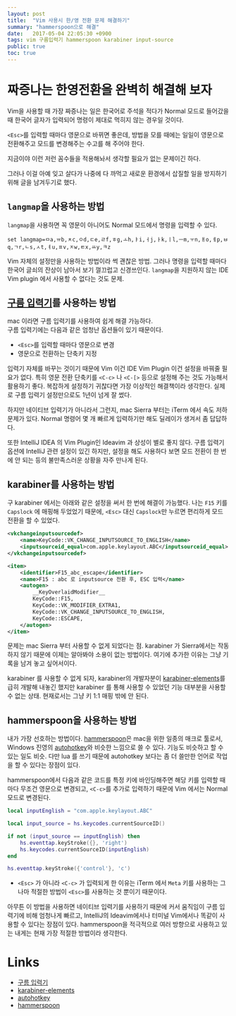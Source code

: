 ```yaml
---
layout: post
title:  "Vim 사용시 한/영 전환 문제 해결하기"
summary: "hammerspoon으로 해결"
date:   2017-05-04 22:05:30 +0900
tags: vim 구름입력기 hammerspoon karabiner input-source
public: true
toc: true
---
```


# 짜증나는 한영전환을 완벽히 해결해 보자

Vim을 사용할 때 가장 짜증나는 일은 한국어로 주석을 적다가 Normal 모드로 들어갔을 때 한국어 글자가 입력되어 명령이 제대로 먹히지 않는 경우일 것이다.

`<Esc>`를 입력할 때마다 영문으로 바뀌면 좋은데, 방법을 모를 때에는 일일이 영문으로 전환해주고 모드를 변경해주는 수고를 해 주어야 한다.

지금이야 이런 저런 꼼수들을 적용해놔서 생각할 필요가 없는 문제이긴 하다.

그러나 이걸 아예 잊고 살다가 나중에 다 까먹고 새로운 환경에서 삽질할 일을 방지하기 위해 글을 남겨두기로 했다.

## `langmap`을 사용하는 방법

`langmap`을 사용하면 꼭 영문이 아니어도 Normal 모드에서 명령을 입력할 수 있다.

```viml
set langmap=ㅁa,ㅠb,ㅊc,ㅇd,ㄷe,ㄹf,ㅎg,ㅗh,ㅑi,ㅓj,ㅏk,ㅣl,ㅡm,ㅜn,ㅐo,ㅔp,ㅂq,ㄱr,ㄴs,ㅅt,ㅕu,ㅍv,ㅈw,ㅌx,ㅛy,ㅋz
```

Vim 자체의 설정만을 사용하는 방법이라 썩 괜찮은 방법. 그러나 명령을 입력할 때마다 한국어 글쇠의 잔상이 남아서 보기 껄끄럽고 신경쓰인다. `langmap`을 지원하지 않는 IDE Vim plugin 에서 사용할 수 없다는 것도 문제.

## [구름 입력기](http://gureum.io/)를 사용하는 방법

mac 이라면 구름 입력기를 사용하여 쉽게 해결 가능하다.  
구름 입력기에는 다음과 같은 엄청난 옵션들이 있기 때문이다.

* `<Esc>`를 입력할 때마다 영문으로 변경
* 영문으로 전환하는 단축키 지정

입력기 자체를 바꾸는 것이기 때문에 Vim 이건 IDE Vim Plugin 이건 설정을 바꿔줄 필요가 없다.
특히 영문 전환 단축키를 `<C-c>` 나 `<C-[>` 등으로 설정해 주는 것도 가능해서 활용하기 좋다.
복잡하게 설정하기 귀찮다면 가장 이상적인 해결책이라 생각한다. 실제로 구름 입력기 설정만으로도 1년이 넘게 잘 썼다.

하지만 네이티브 입력기가 아니라서 그런지, mac Sierra 부터는 iTerm 에서 속도 저하 문제가 있다. Normal 명령어 몇 개 빠르게 입력하기만 해도 딜레이가 생겨서 좀 답답하다.

또한 IntelliJ IDEA 의 Vim Plugin인 Ideavim 과 상성이 별로 좋지 않다. 구름 입력기 옵션에 IntelliJ 관련 설정이 있긴 하지만, 설정을 해도 사용하다 보면 모드 전환이 한 번에 안 되는 등의 불만족스러운 상황을 자주 만나게 된다.

## karabiner를 사용하는 방법

구 karabiner 에서는 아래와 같은 설정을 써서 한 번에 해결이 가능했다.
나는 `F15` 키를 `Capslock` 에 매핑해 두었었기 때문에, `<Esc>` 대신 `Capslock`만 누르면 편리하게 모드 전환을 할 수 있었다.

```xml
<vkchangeinputsourcedef>
    <name>KeyCode::VK_CHANGE_INPUTSOURCE_TO_ENGLISH</name>
    <inputsourceid_equal>com.apple.keylayout.ABC</inputsourceid_equal>
</vkchangeinputsourcedef>

<item>
    <identifier>F15_abc_escape</identifier>
    <name>F15 : abc 로 inputsource 전환 후, ESC 입력</name>
    <autogen>
        __KeyOverlaidModifier__
        KeyCode::F15,
        KeyCode::VK_MODIFIER_EXTRA1,
        KeyCode::VK_CHANGE_INPUTSOURCE_TO_ENGLISH,
        KeyCode::ESCAPE,
    </autogen>
</item>
```

문제는 mac Sierra 부터 사용할 수 없게 되었다는 점. karabiner 가 Sierra에서는 작동하지 않기 때문에 이제는 알아봐야 소용이 없는 방법이다. 여기에 추가한 이유는 그냥 기록을 남겨 놓고 싶어서이다.

karabiner 를 사용할 수 없게 되자, karabiner의 개발자분이 [karabiner-elements](https://github.com/tekezo/Karabiner-Elements)를 급히 개발해 내놓긴 했지만 karabiner 를 통해 사용할 수 있었던 기능 대부분을 사용할 수 없는 상태. 현재로서는 그냥 키 1:1 매핑 밖에 안 된다.

## hammerspoon을 사용하는 방법

내가 가장 선호하는 방법이다. [hammerspoon](http://www.hammerspoon.org/)은 mac을 위한 일종의 매크로 툴로서, Windows 진영의 [autohotkey](https://autohotkey.com/)와 비슷한 느낌으로 쓸 수 있다. 기능도 비슷하고 할 수 있는 일도 비슷. 다만 lua 를 쓰기 때문에 autohotkey 보다는 좀 더 쓸만한 언어로 작업을 할 수 있다는 장점이 있다.

hammerspoon에서 다음과 같은 코드를 특정 키에 바인딩해주면 해당 키를 입력할 때마다 무조건 영문으로 변경되고, `<C-c>`를 추가로 입력하기 때문에 Vim 에서는 Normal 모드로 변경된다.

```lua
local inputEnglish = "com.apple.keylayout.ABC"

local input_source = hs.keycodes.currentSourceID()

if not (input_source == inputEnglish) then
    hs.eventtap.keyStroke({}, 'right')
    hs.keycodes.currentSourceID(inputEnglish)
end

hs.eventtap.keyStroke({'control'}, 'c')
```

* `<Esc>` 가 아니라 `<C-c>` 가 입력되게 한 이유는 iTerm 에서 `Meta` 키를 사용하는 그나마 적절한 방법이 `<Esc>`를 사용하는 것 뿐이기 때문이다.

아무튼 이 방법을 사용하면 네이티브 입력기를 사용하기 때문에 커서 움직임이 구름 입력기에 비해 엄청나게 빠르고, IntelliJ의 Ideavim에서나 터미널 Vim에서나 똑같이 사용할 수 있다는 장점이 있다. hammerspoon을 적극적으로 여러 방향으로 사용하고 있는 내게는 현재 가장 적절한 방법이라 생각한다.

# Links

* [구름 입력기](http://gureum.io/)
* [karabiner-elements](https://github.com/tekezo/Karabiner-Elements)
* [autohotkey](https://autohotkey.com/)
* [hammerspoon](http://www.hammerspoon.org/)


